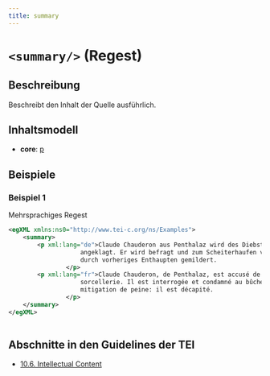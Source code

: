```yaml
---
title: summary
---
```




# `<summary/>` (Regest)

## Beschreibung

Beschreibt den Inhalt der Quelle ausführlich.

## Inhaltsmodell

- **core**: [p](p.md)

## Beispiele

### Beispiel 1

Mehrsprachiges Regest

```xml
<egXML xmlns:ns0="http://www.tei-c.org/ns/Examples">
    <summary>
        <p xml:lang="de">Claude Chauderon aus Penthalaz wird des Diebstahls und der Hexerei
                    angeklagt. Er wird befragt und zum Scheiterhaufen verurteilt. Das Urteil wird
                    durch vorheriges Enthaupten gemildert.
                </p>
        <p xml:lang="fr">Claude Chauderon, de Penthalaz, est accusé de vols et de
                    sorcellerie. Il est interrogée et condamné au bûcher, mais bénéficie d'une
                    mitigation de peine: il est décapité.
                </p>
    </summary>
</egXML>
               
```

## Abschnitte in den Guidelines der TEI

- [10.6. Intellectual Content](https://www.tei-c.org/release/doc/tei-p5-doc/en/html/MS.html#msco)